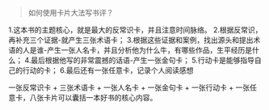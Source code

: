 >如何使用卡片大法写书评？

1.这本书的主题核心，就是最大的反常识卡，并且注意时间脉络。
2.根据反常识，再补充三个证据-就产生三张术语卡；
3.根据这些证据和案例，找出源头和提出术语的人是谁-产生一张人名卡，并且分析他为什么牛，有哪些作品，生平经历是什么；
4.最后根据他写的非常震撼的话语-产生一张金句卡；
5.行动卡是能够指导自己的行动的卡；
6.最后还有一张任意卡，记录个人阅读感想

一张反常识卡 + 三张术语卡 + 一张人名卡 + 一张金句卡 + 一张行动卡 + 一张任意卡，八张卡片可以囊括一本好书的核心内容。